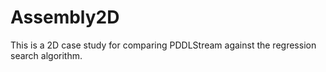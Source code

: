 # Assembly2D

This is a 2D case study for comparing PDDLStream against the regression search algorithm.
